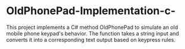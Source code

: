 # OldPhonePad-Implementation-c-
This project implements a C# method OldPhonePad to simulate an old mobile phone keypad's behavior. The function takes a string input and converts it into a corresponding text output based on keypress rules.
